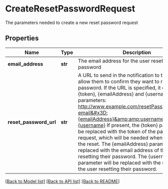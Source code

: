 # CreateResetPasswordRequest

The parameters needed to create a new reset password request
## Properties
Name | Type | Description | Notes
------------ | ------------- | ------------- | -------------
**email_address** | **str** | The email address for the user resetting their password | 
**reset_password_url** | **str** | A URL to send in the notification to the user to allow them to confirm they want to reset their password.    If the URL is specified, it can use the {token}, {emailAddress} and {username} parameters:    http://www.example.com/resetPassword/{token}?email&#x3D;{emailAddress}&amp;amp;username&#x3D;{username}    If present, the {token} parameter will be replaced with the token of the password reset request, which  will be needed when performing the reset.  The {emailAddress} parameter will be replaced with the email address  of the user resetting their password.  The {username} parameter will be replaced with the username of the  user resetting their password. | [optional] 

[[Back to Model list]](../README.md#documentation-for-models) [[Back to API list]](../README.md#documentation-for-api-endpoints) [[Back to README]](../README.md)


